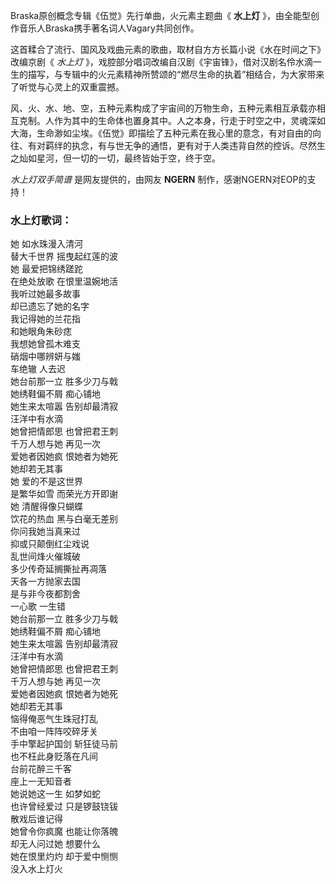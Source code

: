 

Braska原创概念专辑《伍觉》先行单曲，火元素主题曲《 **水上灯** 》，由全能型创作音乐人Braska携手著名词人Vagary共同创作。

这首糅合了流行、国风及戏曲元素的歌曲，取材自方方长篇小说《水在时间之下》改编京剧《 _水上灯_
》，戏腔部分唱词改编自汉剧《宇宙锋》，借对汉剧名伶水滴一生的描写，与专辑中的火元素精神所赞颂的“燃尽生命的执着”相结合，为大家带来了听觉与心灵上的双重震撼。

风、火、水、地、空，五种元素构成了宇宙间的万物生命，五种元素相互承载亦相互克制。人作为其中的生命体也置身其中。人之本身，行走于时空之中，灵魂深如大海，生命渺如尘埃。《伍觉》即描绘了五种元素在我心里的意念，有对自由的向往、有对羁绊的执念，有与世无争的通悟，更有对于人类违背自然的控诉。尽然生之灿如星河，但一切的一切，最终皆始于空，终于空。

_水上灯双手简谱_ 是网友提供的，由网友 **NGERN** 制作，感谢NGERN对EOP的支持！

### 水上灯歌词：

她 如水珠漫入清河  
替大千世界 摇曳起红莲的波  
她 最爱把锦绣蹉跎  
在绝处放歌 在恨里温婉地活  
我听过她最多故事  
却已遗忘了她的名字  
我记得她的兰花指  
和她眼角朱砂痣  
我想她曾孤木难支  
硝烟中哪辨妍与媸  
车绝辙 人去迟  
她台前那一立 胜多少刀与戟  
她绣鞋偏不屑 痴心铺地  
她生来太喧嚣 告别却最清寂  
汪洋中有水滴  
她曾把情郎思 也曾把君王刺  
千万人想与她 再见一次  
爱她者因她疯 恨她者为她死  
她却若无其事  
她 爱的不是这世界  
是繁华如雪 而荣光方开即谢  
她 清醒得像只蝴蝶  
饮花的热血 黑与白毫无差别  
你问我她当真来过  
抑或只颠倒红尘戏说  
乱世间烽火催城破  
多少传奇延搁撕扯再凋落  
天各一方抛家去国  
是与非今夜都割舍  
一心歌 一生错  
她台前那一立 胜多少刀与戟  
她绣鞋偏不屑 痴心铺地  
她生来太喧嚣 告别却最清寂  
汪洋中有水滴  
她曾把情郎思 也曾把君王刺  
千万人想与她 再见一次  
爱她者因她疯 恨她者为她死  
她却若无其事  
恼得俺恶气生珠冠打乱  
不由咱一阵阵咬碎牙关  
手中擎起护国剑 斩狂徒马前  
也不枉此身贬落在凡间  
台前花醉三千客  
座上一无知音者  
她说她这一生 如梦如蛇  
也许曾经爱过 只是锣鼓铙钹  
散戏后谁记得  
她曾令你疯魔 也能让你落魄  
却无人问过她 想要什么  
她在恨里灼灼 却于爱中恻恻  
没入水上灯火

